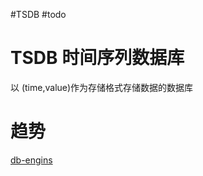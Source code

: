 #TSDB
#todo 

# TSDB 时间序列数据库

以 (time,value)作为存储格式存储数据的数据库


# 趋势
[db-engins](https://db-engines.com/en/ranking_trend/time+series+dbms)
